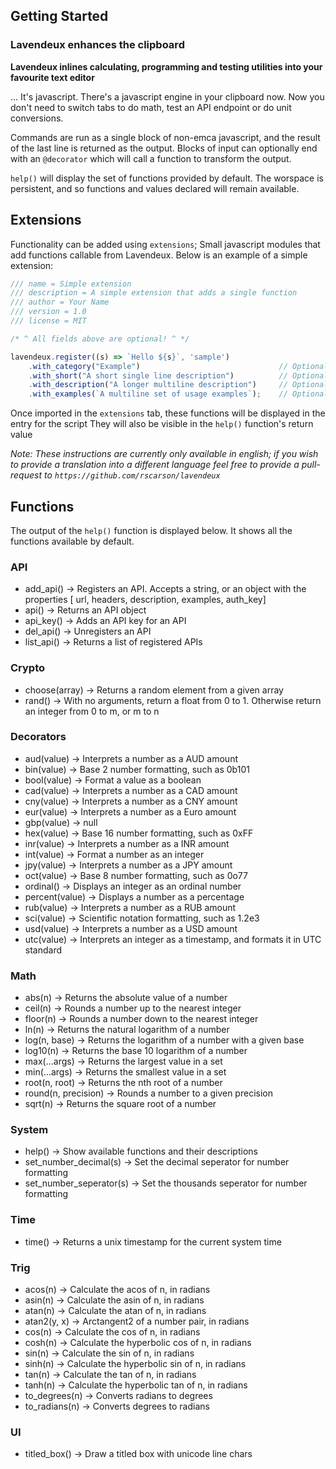 ## Getting Started
### Lavendeux enhances the clipboard
**Lavendeux inlines calculating, programming and testing utilities into your favourite text editor**

... It's javascript. There's a javascript engine in your clipboard now.
Now you don't need to switch tabs to do math, test an API endpoint or do unit conversions.

Commands are run as a single block of non-emca javascript, and the result of the last line is returned as the output.
Blocks of input can optionally end with an `@decorator` which will call a function to transform the output.

`help()` will display the set of functions provided by default.
The worspace is persistent, and so functions and values declared will remain available.

## Extensions

Functionality can be added using `extensions`; Small javascript modules that add functions callable from Lavendeux.
Below is an example of a simple extension:
```javascript
/// name = Simple extension
/// description = A simple extension that adds a single function
/// author = Your Name
/// version = 1.0
/// license = MIT

/* ^ All fields above are optional! ^ */

lavendeux.register((s) => `Hello ${s}`, 'sample')
    .with_category("Example")                               // Optional category; default is 'Misc'
    .with_short("A short single line description")          // Optional short description
    .with_description("A longer multiline description")     // Optional longer desc.
    .with_examples(`A multiline set of usage examples`);    // Optional examples
```

Once imported in the `extensions` tab, these functions will be displayed in the entry for the script
They will also be visible in the `help()` function's return value

*Note: These instructions are currently only available in english; if you wish to provide a translation into a different language feel free to provide a pull-request to `https://github.com/rscarson/lavendeux`*

## Functions

The output of the `help()` function is displayed below. It shows all the functions available by default.
### API
- add_api() -> Registers an API. Accepts a string, or an object with the properties [ url, headers, description, examples, auth_key]
- api() -> Returns an API object
- api_key() -> Adds an API key for an API
- del_api() -> Unregisters an API
- list_api() -> Returns a list of registered APIs

### Crypto
- choose(array) -> Returns a random element from a given array
- rand() -> With no arguments, return a float from 0 to 1. Otherwise return an integer from 0 to m, or m to n

### Decorators
- aud(value) -> Interprets a number as a AUD amount
- bin(value) -> Base 2 number formatting, such as 0b101
- bool(value) -> Format a value as a boolean
- cad(value) -> Interprets a number as a CAD amount
- cny(value) -> Interprets a number as a CNY amount
- eur(value) -> Interprets a number as a Euro amount
- gbp(value) -> null
- hex(value) -> Base 16 number formatting, such as 0xFF
- inr(value) -> Interprets a number as a INR amount
- int(value) -> Format a number as an integer
- jpy(value) -> Interprets a number as a JPY amount
- oct(value) -> Base 8 number formatting, such as 0o77
- ordinal() -> Displays an integer as an ordinal number
- percent(value) -> Displays a number as a percentage
- rub(value) -> Interprets a number as a RUB amount
- sci(value) -> Scientific notation formatting, such as 1.2e3
- usd(value) -> Interprets a number as a USD amount
- utc(value) -> Interprets an integer as a timestamp, and formats it in UTC standard

### Math
- abs(n) -> Returns the absolute value of a number
- ceil(n) -> Rounds a number up to the nearest integer
- floor(n) -> Rounds a number down to the nearest integer
- ln(n) -> Returns the natural logarithm of a number
- log(n, base) -> Returns the logarithm of a number with a given base
- log10(n) -> Returns the base 10 logarithm of a number
- max(...args) -> Returns the largest value in a set
- min(...args) -> Returns the smallest value in a set
- root(n, root) -> Returns the nth root of a number
- round(n, precision) -> Rounds a number to a given precision
- sqrt(n) -> Returns the square root of a number

### System
- help() -> Show available functions and their descriptions
- set_number_decimal(s) -> Set the decimal seperator for number formatting
- set_number_seperator(s) -> Set the thousands seperator for number formatting

### Time
- time() -> Returns a unix timestamp for the current system time

### Trig
- acos(n) -> Calculate the acos of n, in radians
- asin(n) -> Calculate the asin of n, in radians
- atan(n) -> Calculate the atan of n, in radians
- atan2(y, x) -> Arctangent2 of a number pair, in radians
- cos(n) -> Calculate the cos of n, in radians
- cosh(n) -> Calculate the hyperbolic cos of n, in radians
- sin(n) -> Calculate the sin of n, in radians
- sinh(n) -> Calculate the hyperbolic sin of n, in radians
- tan(n) -> Calculate the tan of n, in radians
- tanh(n) -> Calculate the hyperbolic tan of n, in radians
- to_degrees(n) -> Converts radians to degrees
- to_radians(n) -> Converts degrees to radians

### UI
- titled_box() -> Draw a titled box with unicode line chars

